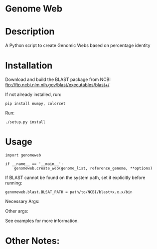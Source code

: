 # Genome Web

# Description

A Python script to create Genomic Webs based on percentage identity

# Installation

Download and build the BLAST package from NCBI ftp://ftp.ncbi.nlm.nih.gov/blast/executables/blast+/

If not already installed, run:
	
	pip install numpy, colorcet

Run:

	./setup.py install

# Usage

	import genomeweb
	
	if __name__ == '__main__':
		genomeweb.create_web(genome_list, reference_genome, **options)

If BLAST cannot be found on the system path, set it explicitly before running:

	genomeweb.blast.BLSAT_PATH = path/to/NCBI/blast+x.x.x/bin
		
Necessary Args:

		
Other args:


	
See examples for more information.

# Other Notes:


